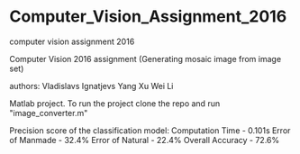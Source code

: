 # Computer_Vision_Assignment_2016
computer vision assignment 2016

Computer Vision 2016 assignment
(Generating mosaic image from image set)

authors:
Vladislavs Ignatjevs
Yang Xu
Wei Li

Matlab project.
To run the project clone the repo and run "image_converter.m"

Precision score of the classification model:
Computation Time - 0.101s
Error of Manmade - 32.4%
Error of Natural - 22.4%
Overall Accuracy - 72.6%
